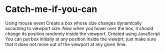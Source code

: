 # Catch-me-if-you-can
Using mouse event
Create a box whose size changes dynamically according to viewport size. Now when you hover over the box, it should change its position randomly inside the viewport.
Created using JavaScript
You can put box initially at any position inside the viewprt; just make sure that it does not move out of the viewport at any given time.

